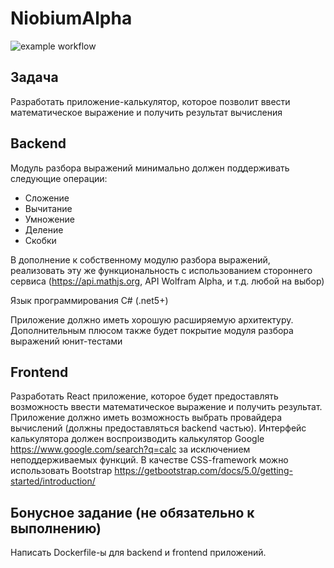 # NiobiumAlpha
![example workflow](https://github.com/ReZuCoS/NiobiumAlpha/actions/workflows/tests.yml/badge.svg)

## Задача
Разработать приложение-калькулятор, которое позволит ввести математическое выражение и получить результат вычисления
## Backend
Модуль разбора выражений минимально должен поддерживать следующие операции:
- Сложение
- Вычитание
- Умножение
- Деление
- Скобки

В дополнение к собственному модулю разбора выражений, реализовать эту же функциональность с использованием стороннего сервиса (https://api.mathjs.org, API Wolfram Alpha, и т.д. любой на выбор)

Язык программирования C# (.net5+)

Приложение должно иметь хорошую расширяемую архитектуру. Дополнительным плюсом также будет покрытие модуля разбора выражений юнит-тестами
## Frontend
Разработать React приложение, которое будет предоставлять возможность ввести математическое выражение и получить результат. 
Приложение должно иметь возможность выбрать провайдера вычислений (должны предоставляться backend частью).
Интерфейс калькулятора должен воспроизводить калькулятор Google https://www.google.com/search?q=calc за исключением неподдерживаемых функций.
В качестве CSS-framework можно использовать Bootstrap https://getbootstrap.com/docs/5.0/getting-started/introduction/

## Бонусное задание (не обязательно к выполнению)
Написать Dockerfile-ы для backend и frontend приложений.
